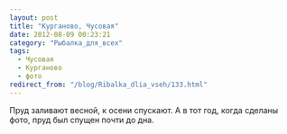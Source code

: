 ```yaml
---
layout: post
title: "Курганово, Чусовая"
date: 2012-08-09 00:23:21
category: "Рыбалка_для_всех"
tags:
  - Чусовая
  - Курганово
  - фото
redirect_from: "/blog/Ribalka_dlia_vseh/133.html"
---
```

Пруд заливают весной, к осени спускают. А в тот год, когда сделаны фото,
пруд был спущен почти до дна.
